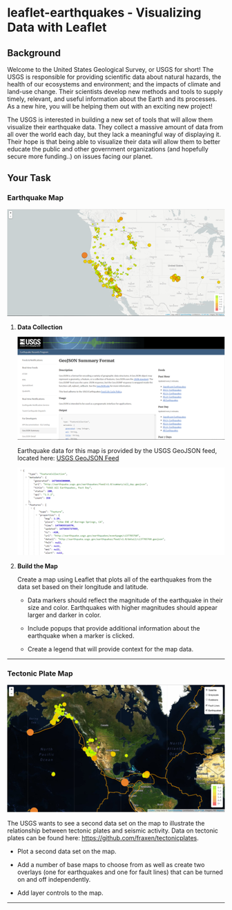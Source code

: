 # leaflet-earthquakes - Visualizing Data with Leaflet

## Background

Welcome to the United States Geological Survey, or USGS for short! The USGS is responsible for providing scientific data about natural hazards, the health of our ecosystems and environment; and the impacts of climate and land-use change. Their scientists develop new methods and tools to supply timely, relevant, and useful information about the Earth and its processes. As a new hire, you will be helping them out with an exciting new project!

The USGS is interested in building a new set of tools that will allow them visualize their earthquake data. They collect a massive amount of data from all over the world each day, but they lack a meaningful way of displaying it. Their hope is that being able to visualize their data will allow them to better educate the public and other government organizations (and hopefully secure more funding..) on issues facing our planet.

## Your Task

### Earthquake Map

![2-BasicMap](Images/2-BasicMap.png)

1. **Data Collection**

   ![3-Data](Images/3-Data.png)

   Earthquake data for this map is provided by the USGS GeoJSON feed, located here: [USGS GeoJSON Feed](http://earthquake.usgs.gov/earthquakes/feed/v1.0/geojson.php)

   ![4-JSON](Images/4-JSON.png)

2. **Build the Map**

   Create a map using Leaflet that plots all of the earthquakes from the data set based on their longitude and latitude.

   * Data markers should reflect the magnitude of the earthquake in their size and color. Earthquakes with higher magnitudes should appear larger and darker in color.

   * Include popups that provide additional information about the earthquake when a marker is clicked.

   * Create a legend that will provide context for the map data.

- - -

### Tectonic Plate Map

![5-Advanced](Images/5-Advanced.png)

The USGS wants to see a second data set on the map to illustrate the relationship between tectonic plates and seismic activity. Data on tectonic plates can be found here: <https://github.com/fraxen/tectonicplates>.

* Plot a second data set on the map.

* Add a number of base maps to choose from as well as create two overlays (one for earthquakes and one for fault lines) that can be turned on and off independently.

* Add layer controls to the map.

- - -



